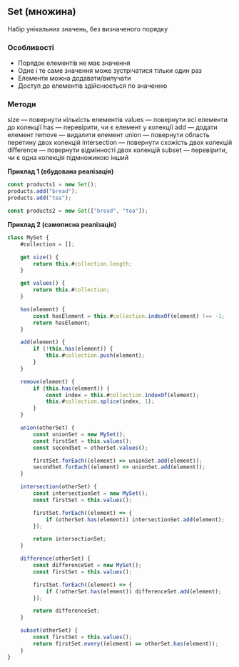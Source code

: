 ## Set (множина)

Набір унікальних значень, без визначеного порядку

### Особливості

-   Порядок елементів не має значення
-   Одне і те саме значення може зустрічатися тільки один раз
-   Елементи можна додавати/вилучати
-   Доступ до елементів здійснюється по значенню

### Методи

size — повернути кількість елементів
values — повернути всі елементи до колекції
has — перевірити, чи є елемент у колекції
add — додати елемент
remove — видалити елемент
union — повернути область перетину двох колекцій
intersection — повернути схожість двох колекцій
difference — повернути відмінності двох колекцій
subset — перевірити, чи є одна колекція підмножиною інший

**Приклад 1 (вбудована реалізація)**

```js
const products1 = new Set();
products.add("bread");
products.add("tea");

const products2 = new Set(["bread", "tea"]);
```

**Приклад 2 (самописна реалізація)**

```js
class MySet {
    #collection = [];

    get size() {
        return this.#collection.length;
    }

    get values() {
        return this.#collection;
    }

    has(element) {
        const hasElement = this.#collection.indexOf(element) !== -1;
        return hasElement;
    }

    add(element) {
        if (!this.has(element)) {
            this.#collection.push(element);
        }
    }

    remove(element) {
        if (this.has(element)) {
            const index = this.#collection.indexOf(element);
            this.#collection.splice(index, 1);
        }
    }

    union(otherSet) {
        const unionSet = new MySet();
        const firstSet = this.values();
        const secondSet = otherSet.values();

        firstSet.forEach((element) => unionSet.add(element));
        secondSet.forEach((element) => unionSet.add(element));
    }

    intersection(otherSet) {
        const intersectionSet = new MySet();
        const firstSet = this.values();

        firstSet.forEach((element) => {
            if (otherSet.has(element)) intersectionSet.add(element);
        });

        return intersectionSet;
    }

    difference(otherSet) {
        const differenceSet = new MySet();
        const firstSet = this.values();

        firstSet.forEach((element) => {
            if (!otherSet.has(element)) differenceSet.add(element);
        });

        return differenceSet;
    }

    subset(otherSet) {
        const firstSet = this.values();
        return firstSet.every((element) => otherSet.has(element));
    }
}
```
